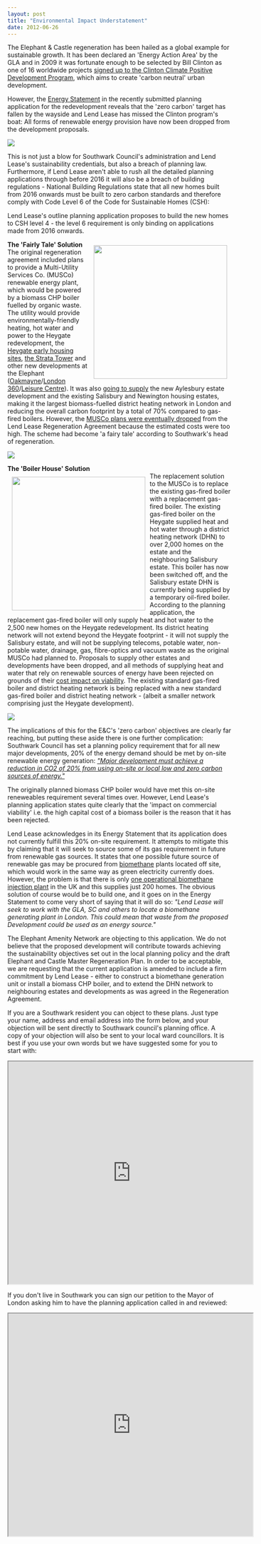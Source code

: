 ```yaml
---
layout: post
title: "Environmental Impact Understatement"
date: 2012-06-26
---
```

The Elephant & Castle regeneration has been hailed as a global example for sustainable growth. It has been declared an 'Energy Action Area' by the GLA and in 2009 it was fortunate enough to be selected by Bill Clinton as one of 16 worldwide projects [signed up to the Clinton Climate Positive Development Program](http://www.london-se1.co.uk/news/view/6032), which aims to create 'carbon neutral' urban development.

However, the [Energy Statement](http://planningonline.southwark.gov.uk/DocsOnline/Documents/224079_1.pdf) in the recently submitted planning application for the redevelopment reveals that the 'zero carbon' target has fallen by the wayside and Lend Lease has missed the Clinton program's boat: All forms of renewable energy provision have now been dropped from the development proposals.

![](http://crappistmartin.github.io/images/csh.png)

This is not just a blow for Southwark Council's administration and Lend Lease's sustainability credentials, but also a breach of planning law. Furthermore, if Lend Lease aren't able to rush all the detailed planning applications through before 2016 it will also be a breach of building regulations - National Building Regulations state that all new homes built from 2016 onwards must be built to zero carbon standards and therefore comply with Code Level 6 of the Code for Sustainable Homes (CSH): 

Lend Lease's outline planning application proposes to build the new homes to CSH level 4 - the level 6 requirement is only binding on applications made from 2016 onwards. 
 
<img src="http://crappistmartin.github.io/images/musco.jpg" width="300" align="right" style="margin:10px">__The 'Fairly Tale' Solution__  
The original regeneration agreement included plans to provide a Multi-Utility Services Co. (MUSCo) renewable energy plant, which would be powered by a biomass CHP boiler fuelled by organic waste. The utility would provide environmentally-friendly heating, hot water and power to the Heygate redevelopment, the [Heygate early housing sites](http://www.london-se1.co.uk/news/view/1692), [the Strata Tower](http://www.building4change.com/page.jsp?id=473) and other new developments at the Elephant ([Oakmayne](http://www.london-se1.co.uk/news/view/3641)/[London 360](http://www.london-se1.co.uk/news/view/3475)/[Leisure Centre](http://londonist.com/2012/03/further-elephant-and-castle-plans-revealed.php)). It was also [going to supply](http://moderngov.southwark.gov.uk/mgConvert2PDF.aspx?ID=16241) the new Aylesbury estate development and the existing Salisbury and Newington housing estates, making it the largest biomass-fuelled district heating network in London and reducing the overall carbon footprint by a total of 70% compared to gas-fired boilers. However, the [MUSCo plans were eventually dropped](http://www.london-se1.co.uk/news/view/5052) from the Lend Lease Regeneration Agreement because the estimated costs were too high. The scheme had become 'a fairy tale' according to Southwark's head of regeneration.   

![](http://crappistmartin.github.io/images/muscoarea.png)

__The 'Boiler House' Solution__  
<img src="http://crappistmartin.github.io/images/heygateboilerhouse.JPG" width="300" style="margin:10px" align="left">The replacement solution to the MUSCo is to replace the existing gas-fired boiler with a replacement gas-fired boiler. The existing gas-fired boiler on the Heygate supplied heat and hot water through a district heating network (DHN) to over 2,000 homes on the estate and the neighbouring Salisbury estate. This boiler has now been switched off, and the Salisbury estate DHN is currently being supplied by a temporary oil-fired boiler. According to the planning application, the replacement gas-fired boiler will only supply heat and hot water to the 2,500 new homes on the Heygate redevelopment. Its district heating network will not extend beyond the Heygate footprint - it will not supply the Salisbury estate, and will not be supplying telecoms, potable water, non-potable water, drainage, gas, fibre-optics and vacuum waste as the original MUSCo had planned to. Proposals to supply other estates and developments have been dropped, and all methods of supplying heat and water that rely on renewable sources of energy have been rejected on grounds of their [cost impact on viability](/2012-07-03-its-all-about-financial-viability/). The existing standard gas-fired boiler and district heating network is being replaced with a new standard gas-fired boiler and district heating network - (albeit a smaller network comprising just the Heygate development).

![](http://crappistmartin.github.io/images/HeygateDHN.png)

The implications of this for the E&C's 'zero carbon' objectives are clearly far reaching, but putting these aside there is one further complication: Southwark Council has set a planning policy requirement that for all new major developments, 20% of the energy demand should be met by on-site renewable energy generation: [_"Major development must achieve a reduction in CO2 of 20% from using on-site or local low and zero carbon sources of energy."_](http://www.southwark.gov.uk/download/5823/adopted_core_strategy) 
 
The originally planned biomass CHP boiler would have met this on-site reneweables requirement several times over. However, Lend Lease's planning application states quite clearly that the 'impact on commercial viability' i.e. the high capital cost of a biomass boiler is the reason that it has been rejected.

Lend Lease acknowledges in its Energy Statement that its application does not currently fulfill this 20% on-site requirement. It attempts to mitigate this by claiming that it will seek to source some of its gas requirement in future from renewable gas sources. It states that one possible future source of renewable gas may be procured from [biomethane](http://en.wikipedia.org/wiki/Biogas) plants located off site, which would work in the same way as green electricity currently does. However, the problem is that there is only [one operational biomethane injection plant](http://www.bbc.co.uk/news/uk-11433162) in the UK and this supplies just 200 homes. The obvious solution of course would be to build one, and it goes on in the Energy Statement to come very short of saying that it will do so: _"Lend Lease will seek to work with the GLA, SC and others to locate a biomethane generating plant in London. This could mean that waste from the proposed Development could be used as an energy source."_

The Elephant Amenity Network are objecting to this application. We do not believe that the proposed development will contribute towards achieving the sustainability objectives set out in the local planning policy and the draft Elephant and Castle Master Regeneration Plan. In order to be acceptable, we are requesting that the current application is amended to include a firm commitment by Lend Lease - either to construct a biomethane generation unit or install a biomass CHP boiler, and to extend the DHN network to neighbouring estates and developments as was agreed in the Regeneration Agreement. 

If you are a Southwark resident you can object to these plans. Just type your name, address and email address into the form below, and your objection will be sent directly to Southwark council's planning office. A copy of your objection will also be sent to your local ward councillors. It is best if you use your own words but we have suggested some for you to start with:   

  
<iframe class="iframe2" src="http://crappistmartin.github.io/contact" width="550px" height="500px"></iframe>


If you don't live in Southwark you can sign our petition to the Mayor of London asking him to have the planning application called in and reviewed:

<iframe class="iframe2" src="http://crappistmartin.github.io/petition" width="550px" height="500px"></iframe>










